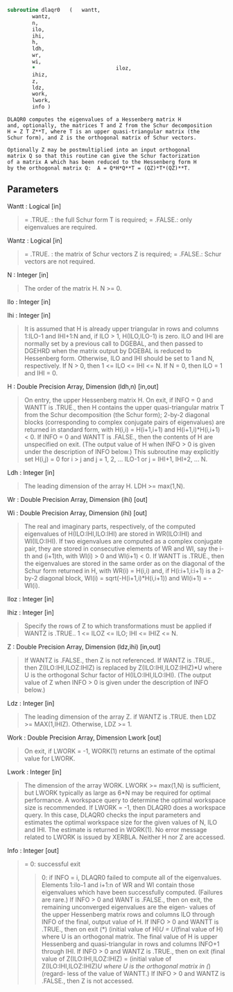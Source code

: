 ```fortran
subroutine dlaqr0	(	wantt,
		wantz,
		n,
		ilo,
		ihi,
		h,
		ldh,
		wr,
		wi,
		*                          iloz,
		ihiz,
		z,
		ldz,
		work,
		lwork,
		info )
```

    DLAQR0 computes the eigenvalues of a Hessenberg matrix H
    and, optionally, the matrices T and Z from the Schur decomposition
    H = Z T Z**T, where T is an upper quasi-triangular matrix (the
    Schur form), and Z is the orthogonal matrix of Schur vectors.

    Optionally Z may be postmultiplied into an input orthogonal
    matrix Q so that this routine can give the Schur factorization
    of a matrix A which has been reduced to the Hessenberg form H
    by the orthogonal matrix Q:  A = Q*H*Q**T = (QZ)*T*(QZ)**T.

## Parameters
Wantt : Logical [in]
> = .TRUE. : the full Schur form T is required;
> = .FALSE.: only eigenvalues are required.

Wantz : Logical [in]
> = .TRUE. : the matrix of Schur vectors Z is required;
> = .FALSE.: Schur vectors are not required.

N : Integer [in]
> The order of the matrix H.  N >= 0.

Ilo : Integer [in]

Ihi : Integer [in]
> It is assumed that H is already upper triangular in rows
> and columns 1:ILO-1 and IHI+1:N and, if ILO > 1,
> H(ILO,ILO-1) is zero. ILO and IHI are normally set by a
> previous call to DGEBAL, and then passed to DGEHRD when the
> matrix output by DGEBAL is reduced to Hessenberg form.
> Otherwise, ILO and IHI should be set to 1 and N,
> respectively.  If N > 0, then 1 <= ILO <= IHI <= N.
> If N = 0, then ILO = 1 and IHI = 0.

H : Double Precision Array, Dimension (ldh,n) [in,out]
> On entry, the upper Hessenberg matrix H.
> On exit, if INFO = 0 and WANTT is .TRUE., then H contains
> the upper quasi-triangular matrix T from the Schur
> decomposition (the Schur form); 2-by-2 diagonal blocks
> (corresponding to complex conjugate pairs of eigenvalues)
> are returned in standard form, with H(i,i) = H(i+1,i+1)
> and H(i+1,i)*H(i,i+1) < 0. If INFO = 0 and WANTT is
> .FALSE., then the contents of H are unspecified on exit.
> (The output value of H when INFO > 0 is given under the
> description of INFO below.)
> This subroutine may explicitly set H(i,j) = 0 for i > j and
> j = 1, 2, ... ILO-1 or j = IHI+1, IHI+2, ... N.

Ldh : Integer [in]
> The leading dimension of the array H. LDH >= max(1,N).

Wr : Double Precision Array, Dimension (ihi) [out]

Wi : Double Precision Array, Dimension (ihi) [out]
> The real and imaginary parts, respectively, of the computed
> eigenvalues of H(ILO:IHI,ILO:IHI) are stored in WR(ILO:IHI)
> and WI(ILO:IHI). If two eigenvalues are computed as a
> complex conjugate pair, they are stored in consecutive
> elements of WR and WI, say the i-th and (i+1)th, with
> WI(i) > 0 and WI(i+1) < 0. If WANTT is .TRUE., then
> the eigenvalues are stored in the same order as on the
> diagonal of the Schur form returned in H, with
> WR(i) = H(i,i) and, if H(i:i+1,i:i+1) is a 2-by-2 diagonal
> block, WI(i) = sqrt(-H(i+1,i)*H(i,i+1)) and
> WI(i+1) = -WI(i).

Iloz : Integer [in]

Ihiz : Integer [in]
> Specify the rows of Z to which transformations must be
> applied if WANTZ is .TRUE..
> 1 <= ILOZ <= ILO; IHI <= IHIZ <= N.

Z : Double Precision Array, Dimension (ldz,ihi) [in,out]
> If WANTZ is .FALSE., then Z is not referenced.
> If WANTZ is .TRUE., then Z(ILO:IHI,ILOZ:IHIZ) is
> replaced by Z(ILO:IHI,ILOZ:IHIZ)*U where U is the
> orthogonal Schur factor of H(ILO:IHI,ILO:IHI).
> (The output value of Z when INFO > 0 is given under
> the description of INFO below.)

Ldz : Integer [in]
> The leading dimension of the array Z.  if WANTZ is .TRUE.
> then LDZ >= MAX(1,IHIZ).  Otherwise, LDZ >= 1.

Work : Double Precision Array, Dimension Lwork [out]
> On exit, if LWORK = -1, WORK(1) returns an estimate of
> the optimal value for LWORK.

Lwork : Integer [in]
> The dimension of the array WORK.  LWORK >= max(1,N)
> is sufficient, but LWORK typically as large as 6*N may
> be required for optimal performance.  A workspace query
> to determine the optimal workspace size is recommended.
> If LWORK = -1, then DLAQR0 does a workspace query.
> In this case, DLAQR0 checks the input parameters and
> estimates the optimal workspace size for the given
> values of N, ILO and IHI.  The estimate is returned
> in WORK(1).  No error message related to LWORK is
> issued by XERBLA.  Neither H nor Z are accessed.

Info : Integer [out]
> = 0:  successful exit
> > 0:  if INFO = i, DLAQR0 failed to compute all of
> the eigenvalues.  Elements 1:ilo-1 and i+1:n of WR
> and WI contain those eigenvalues which have been
> successfully computed.  (Failures are rare.)
> If INFO > 0 and WANT is .FALSE., then on exit,
> the remaining unconverged eigenvalues are the eigen-
> values of the upper Hessenberg matrix rows and
> columns ILO through INFO of the final, output
> value of H.
> If INFO > 0 and WANTT is .TRUE., then on exit
> (*)  (initial value of H)*U  = U*(final value of H)
> where U is an orthogonal matrix.  The final
> value of H is upper Hessenberg and quasi-triangular
> in rows and columns INFO+1 through IHI.
> If INFO > 0 and WANTZ is .TRUE., then on exit
> (final value of Z(ILO:IHI,ILOZ:IHIZ)
> =  (initial value of Z(ILO:IHI,ILOZ:IHIZ)*U
> where U is the orthogonal matrix in (*) (regard-
> less of the value of WANTT.)
> If INFO > 0 and WANTZ is .FALSE., then Z is not
> accessed.

